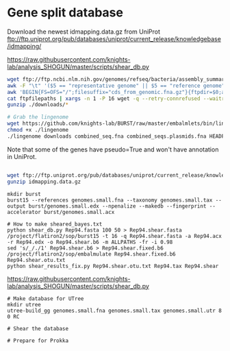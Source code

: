 # Gene split database

Download the newest idmapping.data.gz from UniProt ftp://ftp.uniprot.org/pub/databases/uniprot/current_release/knowledgebase/idmapping/

https://raw.githubusercontent.com/knights-lab/analysis_SHOGUN/master/scripts/shear_db.py

```bash
wget ftp://ftp.ncbi.nlm.nih.gov/genomes/refseq/bacteria/assembly_summary.txt -O- > assembly_summary.txt
awk -F "\t" '($5 == "representative genome" || $5 == "reference genome") && $14=="Full" && $11=="latest"{print $20}' assembly_summary.txt | head -n 100 > ftpdirpaths
awk 'BEGIN{FS=OFS="/";filesuffix="cds_from_genomic.fna.gz"}{ftpdir=$0;asm=$10;file=asm"_"filesuffix;print ftpdir,file}' ftpdirpaths > ftpfilepaths
cat ftpfilepaths | xargs -n 1 -P 16 wget -q --retry-connrefused --waitretry=1 --read-timeout=20 --timeout=15 -t 99 -P downloads/
gunzip ./downloads/*

# Grab the lingenome
wget https://github.com/knights-lab/BURST/raw/master/embalmlets/bin/lingenome
chmod +x ./lingenome
./lingenome downloads combined_seq.fna combined_seqs.plasmids.fna HEADFIX
```

Note that some of the genes have pseudo=True and won't have annotation in UniProt.

```python

```

```bash
wget ftp://ftp.uniprot.org/pub/databases/uniprot/current_release/knowledgebase/idmapping/idmapping.dat.gz
gunzip idmapping.data.gz
```

```
mkdir burst
burst15 --references genomes.small.fna --taxonomy genomes.small.tax --output burst/genomes.small.edx --npenalize --makedb --fingerprint --accelerator burst/genomes.small.acx
```

```
# How to make sheared_bayes.txt
python shear_db.py Rep94.fasta 100 50 > Rep94.shear.fasta
/project/flatiron2/sop/burst15 -t 16 -q Rep94.shear.fasta -a Rep94.acx -r Rep94.edx -o Rep94.shear.b6 -m ALLPATHS -fr -i 0.98
sed 's/_/./1' Rep94.shear.b6 > Rep94.shear.fixed.b6
/project/flatiron2/sop/embalmulate Rep94.shear.fixed.b6 Rep94.shear.otu.txt
python shear_results_fix.py Rep94.shear.otu.txt Rep94.tax Rep94.shear
```


https://raw.githubusercontent.com/knights-lab/analysis_SHOGUN/master/scripts/shear_db.py



```
# Make database for UTree
mkdir utree
utree-build_gg genomes.small.fna genomes.small.tax genomes.small.utr 8 0 RC

```

```
# Shear the database
```

```
# Prepare for Prokka
```
